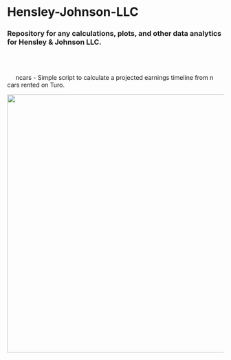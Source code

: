 # Hensley-Johnson-LLC

### Repository for any calculations, plots, and other data analytics for Hensley & Johnson LLC.

<br /><br />

&nbsp;&nbsp;&nbsp;&nbsp; ncars - Simple script to calculate a projected earnings timeline from n cars rented on Turo.

<img src="https://user-images.githubusercontent.com/8797785/115926638-068d9d00-a438-11eb-8c15-eb90a6057f1e.png" width="600" />
